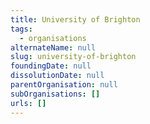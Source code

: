 ```yaml
---
title: University of Brighton
tags:
  - organisations
alternateName: null
slug: university-of-brighton
foundingDate: null
dissolutionDate: null
parentOrganisation: null
subOrganisations: []
urls: []
---
```


